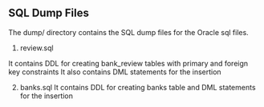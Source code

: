## SQL Dump Files

The dump/ directory contains the SQL dump files for the Oracle sql files.

1. review.sql

  It contains DDL for creating bank_review tables with primary and foreign key constraints
  It also contains DML statements for the insertion

2. banks.sql
  It contains DDL for creating banks table and DML statements for the insertion
  